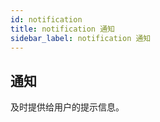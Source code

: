 ```yaml
---
id: notification
title: notification 通知
sidebar_label: notification 通知
---
```



##  通知

及时提供给用户的提示信息。
